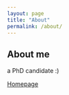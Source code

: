 ```yaml
---
layout: page
title: "About"
permalink: /about/
---
```


## About me

a PhD candidate :)


[Homepage](https://dyan233.github.io/)
